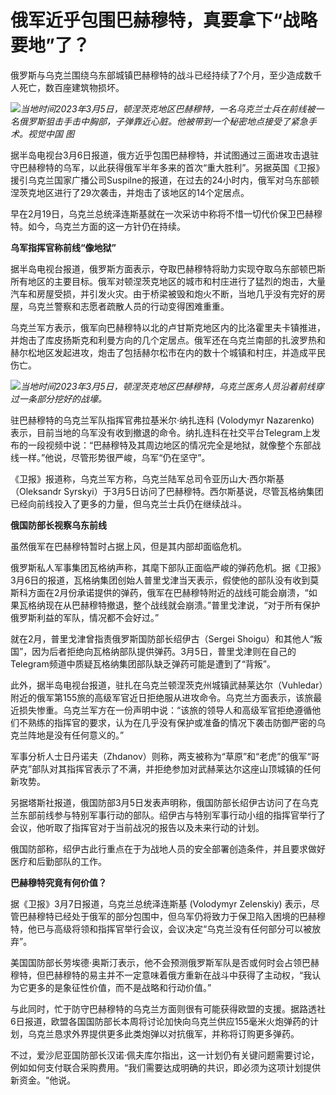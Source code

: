 # 俄军近乎包围巴赫穆特，真要拿下“战略要地”了？

俄罗斯与乌克兰围绕乌东部城镇巴赫穆特的战斗已经持续了7个月，至少造成数千人死亡，数百座建筑物损坏。

![](https://inews.gtimg.com/om_bt/OdIt7ZqRDkvf7AlZ-cY1WW3R5-syOSEl3bfQ8KpEACfF4AA/1000)_当地时间2023年3月5日，顿涅茨克地区巴赫穆特，一名乌克兰士兵在前线被一名俄罗斯狙击手击中胸部，子弹靠近心脏。他被带到一个秘密地点接受了紧急手术。视觉中国
图_

据半岛电视台3月6日报道，俄方近乎包围巴赫穆特，并试图通过三面进攻击退驻守巴赫穆特的乌军，以此获得俄军半年多来的首次“重大胜利”。另据英国《卫报》援引乌克兰国家广播公司Suspilne的报道，在过去的24小时内，俄军对乌东部顿涅茨克地区进行了29次袭击，并炮击了该地区的14个定居点。

早在2月19日，乌克兰总统泽连斯基就在一次采访中称将不惜一切代价保卫巴赫穆特。如今，乌克兰方面的这一方针仍在持续。

**乌军指挥官称前线“像地狱”**

据半岛电视台报道，俄罗斯方面表示，夺取巴赫穆特将助力实现夺取乌东部顿巴斯所有地区的主要目标。俄军对顿涅茨克地区的城市和村庄进行了猛烈的炮击，大量汽车和房屋受损，并引发火灾。由于桥梁被毁和炮火不断，当地几乎没有完好的房屋，乌克兰警察和志愿者疏散人员的行动变得困难重重。

乌克兰军方表示，俄军向巴赫穆特以北的卢甘斯克地区内的比洛霍里夫卡镇推进，并炮击了库皮扬斯克和利曼方向的几个定居点。俄军还在乌克兰南部的扎波罗热和赫尔松地区发起进攻，炮击了包括赫尔松市在内的数十个城镇和村庄，并造成平民伤亡。

![](https://inews.gtimg.com/om_bt/Ogm2u_ZG8wEpKeeq6w9C7JiVISySF9SZs_ynb_1CGpPv0AA/1000)_当地时间2023年3月5日，顿涅茨克地区巴赫穆特，乌克兰医务人员沿着前线穿过一条部分挖好的战壕。_

驻巴赫穆特的乌克兰军队指挥官弗拉基米尔·纳扎连科 (Volodymyr Nazarenko)
表示，目前当地的乌军没有收到撤退的命令。纳扎连科在社交平台Telegram上发布的一段视频中说：“巴赫穆特及其周边地区的情况完全是地狱，就像整个东部战线一样。”他说，尽管形势很严峻，乌军“仍在坚守”。

《卫报》报道称，乌克兰军方称，乌克兰陆军总司令亚历山大·西尔斯基（Oleksandr
Syrskyi）于3月5日访问了巴赫穆特。西尔斯基说，尽管瓦格纳集团已经向前线投入了更多的力量，但乌克兰士兵仍在继续战斗。

**俄国防部长视察乌东前线**

虽然俄军在巴赫穆特暂时占据上风，但是其内部却面临危机。

俄罗斯私人军事集团瓦格纳声称，其麾下部队正面临严峻的弹药危机。据《卫报》3月6日的报道，瓦格纳集团创始人普里戈津当天表示，假使他的部队没有收到莫斯科方面在2月份承诺提供的弹药，俄军在巴赫穆特附近的战线可能会崩溃，“如果瓦格纳现在从巴赫穆特撤退，整个战线就会崩溃。”普里戈津说，“对于所有保护俄罗斯利益的军队，情况都不会好过。”

就在2月，普里戈津曾指责俄罗斯国防部长绍伊古（Sergei
Shoigu）和其他人“叛国”，因为后者拒绝向瓦格纳部队提供弹药。3月5日，普里戈津则在自己的Telegram频道中质疑瓦格纳集团部队缺乏弹药可能是遭到了“背叛”。

此外，据半岛电视台报道，驻扎在乌克兰顿涅茨克州城镇武赫莱达尔（Vuhledar）附近的俄军第155旅的高级军官近日拒绝服从进攻命令。乌克兰方面表示，该旅最近损失惨重。乌克兰军方在一份声明中说：“该旅的领导人和高级军官拒绝遵循他们不熟练的指挥官的要求，认为在几乎没有保护或准备的情况下袭击防御严密的乌克兰阵地是没有任何意义的。”

军事分析人士日丹诺夫（Zhdanov）则称，两支被称为“草原”和“老虎”的俄军“哥萨克”部队对其指挥官表示了不满，并拒绝参加对武赫莱达尔这座山顶城镇的任何新攻势。

另据塔斯社报道，俄国防部3月5日发表声明称，俄国防部长绍伊古访问了在乌克兰东部前线参与特别军事行动的部队。绍伊古与特别军事行动小组的指挥官举行了会议，他听取了指挥官对于当前战况的报告以及未来行动的计划。

俄国防部称，绍伊古此行重点在于为战地人员的安全部署创造条件，并且要求做好医疗和后勤部队的工作。

**巴赫穆特究竟有何价值？**

据《卫报》3月7日报道，乌克兰总统泽连斯基 (Volodymyr Zelenskiy)
表示，尽管巴赫穆特已经处于俄军的部分包围中，但乌军仍将致力于保卫陷入困境的巴赫穆特，他已与高级将领和指挥官举行会议，会议决定“乌克兰没有任何部分可以被放弃”。

美国国防部长劳埃德·奥斯汀表示，他不会预测俄罗斯军队是否或何时会占领巴赫穆特，但巴赫穆特的易主并不一定意味着俄方重新在战斗中获得了主动权，“我认为它更多的是象征性价值，而不是战略和行动价值。”

与此同时，忙于防守巴赫穆特的乌克兰方面则很有可能获得欧盟的支援。据路透社6日报道，欧盟各国国防部长本周将讨论加快向乌克兰供应155毫米火炮弹药的计划，乌克兰恳求外界提供更多此类炮弹以对抗俄军，并称将订购更多弹药。

不过，爱沙尼亚国防部长汉诺·佩夫库尔指出，这一计划仍有关键问题需要讨论，例如如何支付联合采购费用。“我们需要达成明确的共识，即必须为这项计划提供新资金。“他说。


